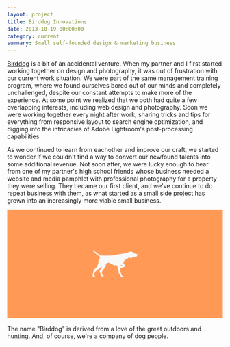 ```yaml
---
layout: project
title: Birddog Innovations
date: 2013-10-19 00:00:00
category: current
summary: Small self-founded design & marketing business
---
```


<p><a href="http://www.birddoginnovations.com">Birddog</a> is a bit of an accidental venture. When my partner and I first started working together on design and photography, it was out of frustration with our current work situation. We were part of the same management training program, where we found ourselves bored out of our minds and completely unchallenged, despite our constant attempts to make more of the experience. At some point we realized that we both had quite a few overlapping interests, including web design and photography. Soon we were working together every night after work, sharing tricks and tips for everything from responsive layout to search engine optimization, and digging into the intricacies of Adobe Lightroom's post-processing capabilities.</p>
<p>As we continued to learn from eachother and improve our craft, we started to wonder if we couldn't find a way to convert our newfound talents into some additional revenue. Not soon after, we were lucky enough to hear from one of my partner's high school friends whose business needed a website and media pamphlet with professional photography for a property they were selling. They became our first client, and we've continue to do repeat business with them, as what started as a small side project has grown into an increasingly more viable small business.</p>
<div class="ruler">
</div>
<img src="/assets/birddog/01.png"/>
<p class="caption">The name "Birddog" is derived from a love of the great outdoors and hunting. And, of course, we're a company of dog people.</p>